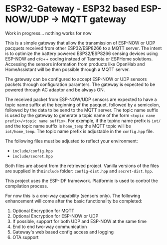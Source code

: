 # ESP32-Gateway - ESP32 based ESP-NOW/UDP -> MQTT gateway

Work in progress... nothing works for now

This is a simple gateway that allow the transmission of ESP-NOW or UDP pacquets received from other ESP32/ESP8266 to a MQTT server. The intent is to optimize the battery powered ESP32/ESP8266 sensing devices using ESP-NOW and c/c++ coding instead of Tasmota or ESPHome solutions. Accessing the sensors information from products like OpenHab and HomeAssistant will be then possible through a MQTT server.

The gateway can be configured to accept ESP-NOW or UDP sensors packets through configuration paramters. The gateway is expected to be powered through AC adaptor and be always ON.

The received packet from ESP-NOW/UDP sensors are expected to have a topic name suffix at the beginning of the pacquet, followed by a semicolon, followed by the data to be send to the MQTT server. The topic name suffix is used by the gateway to generate a topic name of the form `<topic name prefix>/<topic name suffix>`. For exemple, if the topinc name prefix is `iot/` and the topic name suffix is `home_temp` the MQTT topic will be `iot/home_temp`. The topic name prefix is adjustable in the `config.hpp` file.

The following files must be adjusted to reflect your environment:

- `include/config.hpp`
- `include/secret.hpp`

Both files are absent from the retrieved project. Vanilla versions of the files are supplied in the`include` folder: `config-dist.hpp` and `secret-dist.hpp`.

This project uses the ESP-IDF framework. Platformio is used to control the compilation process. 

For now this is a one-way capability (sensors only). The following enhancement will come after the basic functionality be completed:

1) Optional Encryption for MQTT
2) Optional Encryption for ESP-NOW or UDP
3) If possible, support for both UDP and ESP-NOW at the same time
3) End to end two-way communication
4) Gateway's web based config access and logging
5) OTA support

